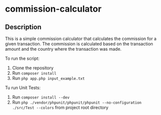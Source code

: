 # commission-calculator

## Description

This is a simple commission calculator that calculates the commission for a given transaction. The commission is calculated based on the transaction amount and the country where the transaction was made.

To run the script:
1. Clone the repository
2. Run `composer install`
3. Run `php app.php input_example.txt`

Tu run Unit Tests:
1. Run `composer install --dev`
2. Run `php ./vendor/phpunit/phpunit/phpunit --no-configuration ./src/Test --colors` from project root directory 
